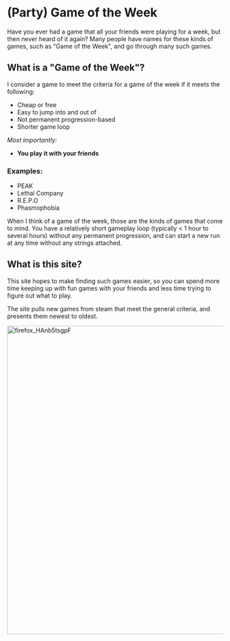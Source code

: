 # (Party) Game of the Week

Have you ever had a game that all your friends were playing for a week, but then never heard of it again? Many people have names for these kinds of games, such as "Game of the Week", and go through many such games.

## What is a "Game of the Week"?

I consider a game to meet the criteria for a game of the week if it meets the following:
- Cheap or free
- Easy to jump into and out of
- Not permanent progression-based
- Shorter game loop

_Most importantly:_
- **You play it with your friends**

### Examples:
- PEAK
- Lethal Company
- R.E.P.O
- Phasmophobia

When I think of a game of the week, those are the kinds of games that come to mind. You have a relatively short gameplay loop (typically < 1 hour to several hours) without any permanent progression, and can start a new run at any time without any strings attached.

## What is this site?
This site hopes to make finding such games easier, so you can spend more time keeping up with fun games with your friends and less time trying to figure out what to play.

The site pulls new games from steam that meet the general criteria, and presents them newest to oldest.

<img width="1280" height="720" alt="firefox_HAnb5tsgpF" src="https://github.com/user-attachments/assets/a061e25f-e8fb-4765-b49f-e133cb5e20b2" />
